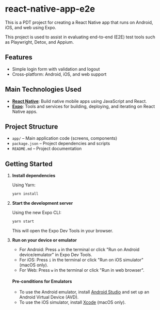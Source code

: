 # react-native-app-e2e

This is a PDT project for creating a React Native app that runs on Android, iOS, and web using Expo.

This project is used to assist in evaluating end-to-end (E2E) test tools such as Playwright, Detox, and Appium.

## Features

- Simple login form with validation and logout
- Cross-platform: Android, iOS, and web support

## Main Technologies Used

- **[React Native](https://reactnative.dev/)**: Build native mobile apps using JavaScript and React.
- **[Expo](https://expo.dev/)**: Tools and services for building, deploying, and iterating on React Native apps.

## Project Structure

- `app/` – Main application code (screens, components)
- `package.json` – Project dependencies and scripts
- `README.md` – Project documentation

## Getting Started

1. **Install dependencies**

   Using Yarn:
   ```sh
   yarn install
   ```

2. **Start the development server**

   Using the new Expo CLI:
   ```sh
   yarn start
   ```
   This will open the Expo Dev Tools in your browser.

3. **Run on your device or emulator**
   - For Android: Press `a` in the terminal or click "Run on Android device/emulator" in Expo Dev Tools.
   - For iOS: Press `i` in the terminal or click "Run on iOS simulator" (macOS only).
   - For Web: Press `w` in the terminal or click "Run in web browser".

   #### Pre-conditions for Emulators
   - To use the Android emulator, install [Android Studio](https://developer.android.com/studio) and set up an Android Virtual Device (AVD).
   - To use the iOS simulator, install [Xcode](https://developer.apple.com/xcode/) (macOS only).